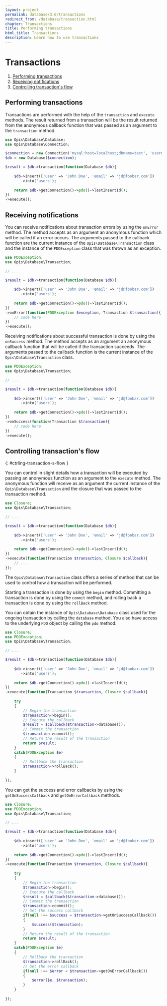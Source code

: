 ```yaml
---
layout: project
permalink: database/3.6/transactions
redirect_from: /database/transaction.html
chapter: Transactions
title: Performing transactions
html_title: Transactions
description: Learn how to use transactions
---
```

# Transactions

1. [Performing transactions](#performing-transactions)
2. [Receiving notifications](#receiving-notifications)
3. [Controlling transaction's flow](#ctrling-transaction-s-flow)

## Performing transactions

Transactions are performed with the help of the `transaction` and `execute` methods. 
The result returned from a transaction will be the result returned from the anonymous callback function
that was passed as an argument to the `transaction` method.

```php
use Opis\Database\Database;
use Opis\Database\Connection;

$connection = new Connection('mysql:host=localhost;dbname=test', 'username', 'password');
$db = new Database($connection);

$result = $db->transaction(function(Database $db){
    
    $db->insert(['user' => 'John Doe', 'email' => 'jd@foobar.com'])
       ->into('users');
       
    return $db->getConnection()->pdo()->lastInsertId();
})
->execute();
```

## Receiving notifications

You can receive notifications about transaction errors by using the `onError` method. 
The method accepts as an argument an anonymous function which will be called if an error occurs. 
The arguments passed to the callback function are the current instance of the `Opis\Database\Transaction` 
class and the instance of the `PDOException` class that was thrown as an exception.

```php
use PDOException;
use Opis\Database\Transaction;

// ...

$result = $db->transaction(function(Database $db){
    
    $db->insert(['user' => 'John Doe', 'email' => 'jd@foobar.com'])
       ->into('users');
       
    return $db->getConnection()->pdo()->lastInsertId();
})
->onError(function(PDOException $exception, Transaction $transaction){
    // code here
})
->execute();
```

Receiving notifications about successful transaction is done by using the `onSuccess` method. 
The method accepts as an argument an anonymous callback function that will be called if the transaction succeeds.
The arguments passed to the callback function is the current instance of the `Opis\Database\Transaction` class.

```php
use PDOException;
use Opis\Database\Transaction;

// ...

$result = $db->transaction(function(Database $db){
    
    $db->insert(['user' => 'John Doe', 'email' => 'jd@foobar.com'])
       ->into('users');
       
    return $db->getConnection()->pdo()->lastInsertId();
})
->onSuccess(function(Transaction $transaction){
    // code here
})
->execute();
```

## Controlling transaction's flow 
{: #ctrling-transaction-s-flow }

You can control in slight details how a transaction will be executed by passing 
an anonymous function as an argument to the `execute` method. 
The anonymous function will receive as an argument the current instance of the 
`Opis\Database\Transaction` and the closure that was passed to the transaction method.

```php
use Closure;
use Opis\Database\Transaction;

// ...

$result = $db->transaction(function(Database $db){
    
    $db->insert(['user' => 'John Doe', 'email' => 'jd@foobar.com'])
       ->into('users');
       
    return $db->getConnection()->pdo()->lastInsertId();
})
->execute(function(Transaction $transaction, Closure $callback){
    // ...
});
```

The `Opis\Database\Transaction` class offers a series of method that can be used to control 
how a transaction will be performed.

Starting a transaction is done by using the `begin` method. 
Committing a transaction is done by using the `commit` method, and rolling back 
a transaction is done by using the `rollBack` method.

You can obtain the instance of `Opis\Database\Database` class used for the ongoing transaction 
by calling the `database` method. 
You also have access to the underlying `PDO` object by calling the `pdo` method.

```php
use Closure;
use PDOException;
use Opis\Database\Transaction;

// ...

$result = $db->transaction(function(Database $db){
    
    $db->insert(['user' => 'John Doe', 'email' => 'jd@foobar.com'])
       ->into('users');
       
    return $db->getConnection()->pdo()->lastInsertId();
})
->execute(function(Transaction $transaction, Closure $callback){
    
    try
    {
        // Begin the transaction
        $transaction->begin();
        // Execute the callback
        $result = $callback($transaction->database());
        // Commit the transaction
        $transaction->commit();
        // Return the result of the transaction
        return $result;
    }
    catch(PDOException $e)
    {
        // Rollback the transaction
        $transaction->rollBack();
    }
    
});
```

You can get the success and error callbacks by using the `getOnSuccessCallback` and `getOnErrorCallback` methods.

```php
use Closure;
use PDOException;
use Opis\Database\Transaction;

// ...

$result = $db->transaction(function(Database $db){
    
    $db->insert(['user' => 'John Doe', 'email' => 'jd@foobar.com'])
       ->into('users');
       
    return $db->getConnection()->pdo()->lastInsertId();
})
->execute(function(Transaction $transaction, Closure $callback){
    
    try
    {
        // Begin the transaction
        $transaction->begin();
        // Execute the callback
        $result = $callback($transaction->database());
        // Commit the transaction
        $transaction->commit();
        // Get the success callback
        if(null !== $success = $transaction->getOnSuccessCallback())
        {
            $success($transaction);
        }
        // Return the result of the transaction
        return $result;
    }
    catch(PDOException $e)
    {
        // Rollback the transaction
        $transaction->rollBack();
        // Get the error callback
        if(null !== $error = $transaction->getOnErrorCallback())
        {
            $error($e, $transaction);
        }
    }
    
});
```
